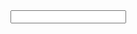 <title>1-20 Adding</title>
<form name="m"><input type="text" name="ma" value=""></input></form>
<script src="1to20.js"></script>
